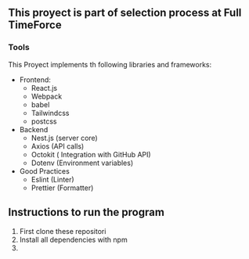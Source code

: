 ## This proyect is part of selection process at Full TimeForce
### Tools
This Proyect implements th following libraries and frameworks:
  - Frontend:
    - React.js
    - Webpack
    - babel 
    - Tailwindcss
    - postcss
  - Backend
    - Nest.js (server core)
    - Axios (API calls)
    - Octokit ( Integration with GitHub API)
    - Dotenv (Environment variables)
  - Good Practices 
    - Eslint (Linter)
    - Prettier (Formatter) 
## Instructions to run the program

1. First clone these repositori
2. Install all dependencies with npm 
3. 
